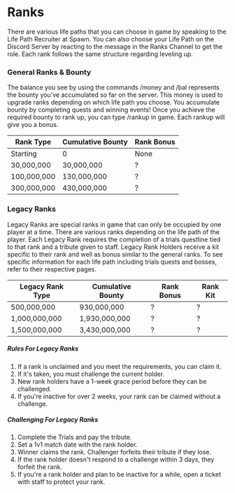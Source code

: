 # Ranks

There are various life paths that you can choose in game by speaking to the Life Path Recruiter at Spawn. You can also choose your Life Path on the Discord Server by reacting to the message in the Ranks Channel to get the role. Each rank follows the same structure regarding leveling up.

### General Ranks & Bounty

The balance you see by using the commands /money and /bal represents the bounty you’ve accumulated so far on the server. This money is used to upgrade ⁠ranks depending on which life path you choose. You accumulate bounty by completing quests and winning events! Once you achieve the required bounty to rank up, you can type /rankup in game. Each rankup will give you a bonus.

| Rank Type     | Cumulative Bounty | Rank Bonus|
|-----------    |-------------------|-----------|
| Starting      | 0                 | None      |
| 30,000,000    | 30,000,000        | ?         |
| 100,000,000   | 130,000,000       | ?         |
| 300,000,000   | 430,000,000       | ?         |

### Legacy Ranks

Legacy Ranks are special ranks in game that can only be occupied by one player at a time. There are various ranks depending on the life path of the player. Each Legacy Rank requires the completion of a trials questline tied to that rank and a tribute given to staff. Legacy Rank Holders receive a kit specific to their rank and well as bonus similar to the general ranks. To see specific information for each life path including trials quests and bosses, refer to their respective pages.

| Legacy Rank Type  | Cumulative Bounty | Rank Bonus| Rank Kit  |
|-----------        |-------------------|-----------|-----------|
| 500,000,000       | 930,000,000       | ?         | ?         |
| 1,000,000,000     | 1,930,000,000     | ?         | ?         |
| 1,500,000,000     | 3,430,000,000     | ?         | ?         |

##### Rules For Legacy Ranks

1. If a rank is unclaimed and you meet the requirements, you can claim it.
2. If it's taken, you must challenge the current holder.
3. New rank holders have a 1-week grace period before they can be challenged.
4. If you're inactive for over 2 weeks, your rank can be claimed without a challenge.

##### Challenging For Legacy Ranks

1. Complete the Trials and pay the tribute.
2. Set a 1v1 match date with the rank holder.
3. Winner claims the rank. Challenger forfeits their tribute if they lose.
4. If the rank holder doesn't respond to a challenge within 3 days, they forfeit the rank.
5. If you're a rank holder and plan to be inactive for a while, open a ticket with staff to protect your rank.